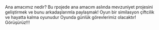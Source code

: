 Ana amacımız nedir?
Bu rpojede ana amacım aslında mevzuniyet projesini geliştirmek ve bunu arkadaşlarımla paylaşmak!
Oyun bir similasyon çiftcilik ve hayatta kalma oyunudur
Oyunda günlük görevlerimiz olacaktır!
Görüşürüz!!!
